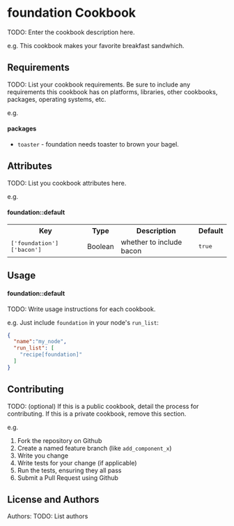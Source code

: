 foundation Cookbook
===================
TODO: Enter the cookbook description here.

e.g.
This cookbook makes your favorite breakfast sandwhich.

Requirements
------------
TODO: List your cookbook requirements. Be sure to include any
requirements this cookbook has on platforms, libraries, other cookbooks,
packages, operating systems, etc.

e.g.
#### packages
- `toaster` - foundation needs toaster to brown your bagel.

Attributes
----------
TODO: List you cookbook attributes here.

e.g.
#### foundation::default
<table>
  <tr>
    <th>Key</th>
    <th>Type</th>
    <th>Description</th>
    <th>Default</th>
  </tr>
  <tr>
    <td><tt>['foundation']['bacon']</tt></td>
    <td>Boolean</td>
    <td>whether to include bacon</td>
    <td><tt>true</tt></td>
  </tr>
</table>

Usage
-----
#### foundation::default
TODO: Write usage instructions for each cookbook.

e.g.
Just include `foundation` in your node's `run_list`:

```json
{
  "name":"my_node",
  "run_list": [
    "recipe[foundation]"
  ]
}
```

Contributing
------------
TODO: (optional) If this is a public cookbook, detail the process for
contributing. If this is a private cookbook, remove this section.

e.g.
1. Fork the repository on Github
2. Create a named feature branch (like `add_component_x`)
3. Write you change
4. Write tests for your change (if applicable)
5. Run the tests, ensuring they all pass
6. Submit a Pull Request using Github

License and Authors
-------------------
Authors: TODO: List authors
